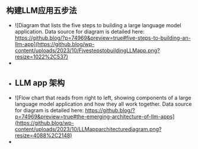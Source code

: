 ## 构建LLM应用五步法
- ![Diagram that lists the five steps to building a large language model application. Data source for diagram is detailed here: https://github.blog/?p=74969&preview=true#five-steps-to-building-an-llm-app](https://github.blog/wp-content/uploads/2023/10/FivestepstobuildingLLMapp.png?resize=1022%2C537)
-
- ## LLM app 架构
- ![Flow chart that reads from right to left, showing components of a large language model application and how they all work together. Data source for diagram is detailed here: https://github.blog/?p=74969&preview=true#the-emerging-architecture-of-llm-apps](https://github.blog/wp-content/uploads/2023/10/LLMapparchitecturediagram.png?resize=4088%2C2148)
-